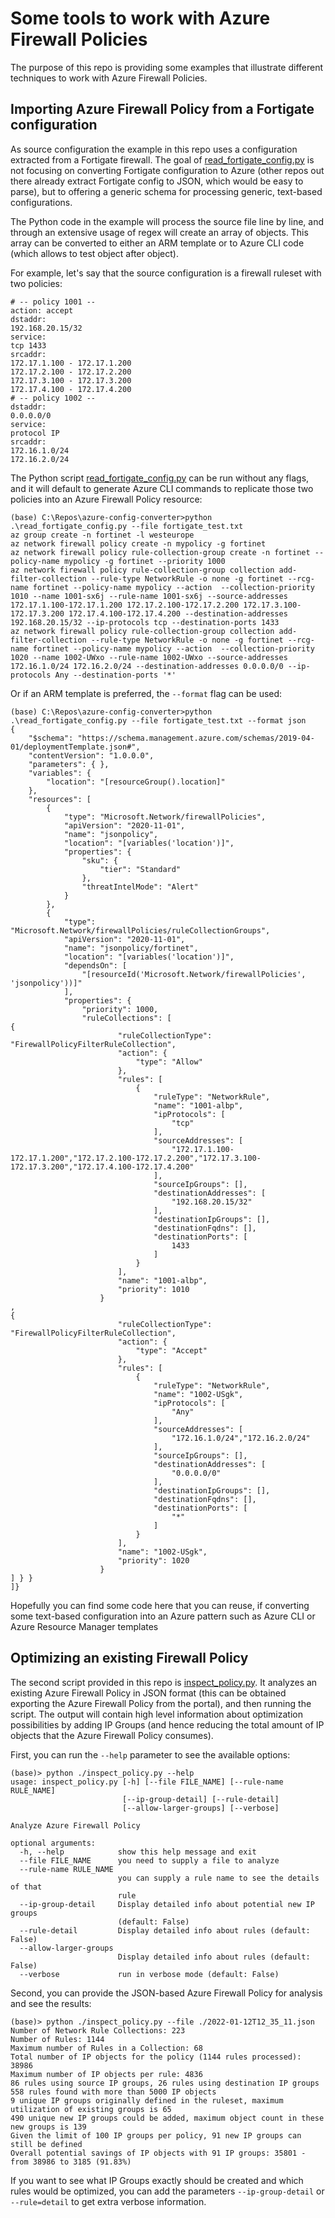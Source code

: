 # Some tools to work with Azure Firewall Policies

The purpose of this repo is providing some examples that illustrate different techniques to work with Azure Firewall Policies.

## Importing Azure Firewall Policy from a Fortigate configuration

As source configuration the example in this repo uses a configuration extracted from a Fortigate firewall. The goal of [read_fortigate_config.py](./read_fortigate_config.py) is not focusing on converting Fortigate configuration to Azure (other repos out there already extract Fortigate config to JSON, which would be easy to parse), but to offering a generic schema for processing generic, text-based configurations.

The Python code in the example will process the source file line by line, and through an extensive usage of regex will create an array of objects. This array can be converted to either an ARM template or to Azure CLI code (which allows to test object after object).

For example, let's say that the source configuration is a firewall ruleset with two policies:

```
# -- policy 1001 --
action: accept
dstaddr:
192.168.20.15/32
service:
tcp 1433
srcaddr:
172.17.1.100 - 172.17.1.200
172.17.2.100 - 172.17.2.200
172.17.3.100 - 172.17.3.200
172.17.4.100 - 172.17.4.200
# -- policy 1002 --
dstaddr:
0.0.0.0/0
service:
protocol IP
srcaddr:
172.16.1.0/24
172.16.2.0/24
```

The Python script [read_fortigate_config.py](./read_fortigate_config.py) can be run without any flags, and it will default to generate Azure CLI commands to replicate those two policies into an Azure Firewall Policy resource:

```
(base) C:\Repos\azure-config-converter>python .\read_fortigate_config.py --file fortigate_test.txt
az group create -n fortinet -l westeurope
az network firewall policy create -n mypolicy -g fortinet
az network firewall policy rule-collection-group create -n fortinet --policy-name mypolicy -g fortinet --priority 1000
az network firewall policy rule-collection-group collection add-filter-collection --rule-type NetworkRule -o none -g fortinet --rcg-name fortinet --policy-name mypolicy --action  --collection-priority 1010 --name 1001-sx6j --rule-name 1001-sx6j --source-addresses 172.17.1.100-172.17.1.200 172.17.2.100-172.17.2.200 172.17.3.100-172.17.3.200 172.17.4.100-172.17.4.200 --destination-addresses 192.168.20.15/32 --ip-protocols tcp --destination-ports 1433
az network firewall policy rule-collection-group collection add-filter-collection --rule-type NetworkRule -o none -g fortinet --rcg-name fortinet --policy-name mypolicy --action  --collection-priority 1020 --name 1002-UWxo --rule-name 1002-UWxo --source-addresses 172.16.1.0/24 172.16.2.0/24 --destination-addresses 0.0.0.0/0 --ip-protocols Any --destination-ports '*'
```

Or if an ARM template is preferred, the `--format` flag can be used:

```
(base) C:\Repos\azure-config-converter>python .\read_fortigate_config.py --file fortigate_test.txt --format json
{
    "$schema": "https://schema.management.azure.com/schemas/2019-04-01/deploymentTemplate.json#",
    "contentVersion": "1.0.0.0",
    "parameters": { },
    "variables": {
        "location": "[resourceGroup().location]"
    },
    "resources": [
        {
            "type": "Microsoft.Network/firewallPolicies",
            "apiVersion": "2020-11-01",
            "name": "jsonpolicy",
            "location": "[variables('location')]",
            "properties": {
                "sku": {
                    "tier": "Standard"
                },
                "threatIntelMode": "Alert"
            }
        },
        {
            "type": "Microsoft.Network/firewallPolicies/ruleCollectionGroups",
            "apiVersion": "2020-11-01",
            "name": "jsonpolicy/fortinet",
            "location": "[variables('location')]",
            "dependsOn": [
                "[resourceId('Microsoft.Network/firewallPolicies', 'jsonpolicy'))]"
            ],
            "properties": {
                "priority": 1000,
                "ruleCollections": [
{
                        "ruleCollectionType": "FirewallPolicyFilterRuleCollection",
                        "action": {
                            "type": "Allow"
                        },
                        "rules": [
                            {
                                "ruleType": "NetworkRule",
                                "name": "1001-albp",
                                "ipProtocols": [
                                    "tcp"
                                ],
                                "sourceAddresses": [
                                    "172.17.1.100-172.17.1.200","172.17.2.100-172.17.2.200","172.17.3.100-172.17.3.200","172.17.4.100-172.17.4.200"
                                ],
                                "sourceIpGroups": [],
                                "destinationAddresses": [
                                    "192.168.20.15/32"
                                ],
                                "destinationIpGroups": [],
                                "destinationFqdns": [],
                                "destinationPorts": [
                                    1433
                                ]
                            }
                        ],
                        "name": "1001-albp",
                        "priority": 1010
                    }
,
{
                        "ruleCollectionType": "FirewallPolicyFilterRuleCollection",
                        "action": {
                            "type": "Accept"
                        },
                        "rules": [
                            {
                                "ruleType": "NetworkRule",
                                "name": "1002-USgk",
                                "ipProtocols": [
                                    "Any"
                                ],
                                "sourceAddresses": [
                                    "172.16.1.0/24","172.16.2.0/24"
                                ],
                                "sourceIpGroups": [],
                                "destinationAddresses": [
                                    "0.0.0.0/0"
                                ],
                                "destinationIpGroups": [],
                                "destinationFqdns": [],
                                "destinationPorts": [
                                    "*"
                                ]
                            }
                        ],
                        "name": "1002-USgk",
                        "priority": 1020
                    }
] } }
]}
```

Hopefully you can find some code here that you can reuse, if converting some text-based configuration into an Azure pattern such as Azure CLI or Azure Resource Manager templates

## Optimizing an existing Firewall Policy

The second script provided in this repo is [inspect_policy.py](./inspect_policy.py). It analyzes an existing Azure Firewall Policy in JSON format (this can be obtained exporting the Azure Firewall Policy from the portal), and then running the script. The output will contain high level information about optimization possibilities by adding IP Groups (and hence reducing the total amount of IP objects that the Azure Firewall Policy consumes).

First, you can run the `--help` parameter to see the available options:

```
(base)> python ./inspect_policy.py --help
usage: inspect_policy.py [-h] [--file FILE_NAME] [--rule-name RULE_NAME]
                         [--ip-group-detail] [--rule-detail]
                         [--allow-larger-groups] [--verbose]

Analyze Azure Firewall Policy

optional arguments:
  -h, --help            show this help message and exit
  --file FILE_NAME      you need to supply a file to analyze
  --rule-name RULE_NAME
                        you can supply a rule name to see the details of that
                        rule
  --ip-group-detail     Display detailed info about potential new IP groups
                        (default: False)
  --rule-detail         Display detailed info about rules (default: False)
  --allow-larger-groups
                        Display detailed info about rules (default: False)
  --verbose             run in verbose mode (default: False)
  ```
  
  Second, you can provide the JSON-based Azure Firewall Policy for analysis and see the results:
  
  ```
(base)> python ./inspect_policy.py --file ./2022-01-12T12_35_11.json
Number of Network Rule Collections: 223
Number of Rules: 1144
Maximum number of Rules in a Collection: 68
Total number of IP objects for the policy (1144 rules processed): 38986
Maximum number of IP objects per rule: 4836
86 rules using source IP groups, 26 rules using destination IP groups
558 rules found with more than 5000 IP objects
9 unique IP groups originally defined in the ruleset, maximum utilization of existing groups is 65
490 unique new IP groups could be added, maximum object count in these new groups is 139
Given the limit of 100 IP groups per policy, 91 new IP groups can still be defined
Overall potential savings of IP objects with 91 IP groups: 35801 - from 38986 to 3185 (91.83%)
```

If you want to see what IP Groups exactly should be created and which rules would be optimized, you can add the parameters `--ip-group-detail` or `--rule=detail` to get extra verbose information.
